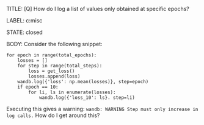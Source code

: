 TITLE:
[Q] How do I log a list of values only obtained at specific epochs?

LABEL:
c:misc

STATE:
closed

BODY:
Consider the following snippet:
```
for epoch in range(total_epochs):
    losses = []
    for step in range(total_steps):
        loss = get_loss()
        losses.append(loss)
    wandb.log({'loss': np.mean(losses)}, step=epoch)
    if epoch == 10:
        for li, ls in enumerate(losses):
            wandb.log({'loss_10': ls}. step=li)
```
Executing this gives a warning: `wandb: WARNING Step must only increase in log calls.` How do I get around this?

